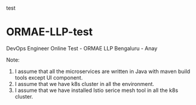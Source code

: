 test

# ORMAE-LLP-test
DevOps Engineer Online Test - ORMAE LLP Bengaluru - Anay

Note:
1. I assume that all the microservices are written in Java with maven build tools except UI component.
2. I assume that we have k8s cluster in all the environment. 
3. I assume that we have installed Istio serice mesh tool in all the k8s cluster. 
